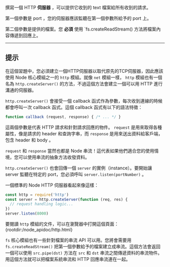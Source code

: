 撰寫一個 HTTP **伺服器** ，可以提供它收到的 text 檔案給所有收到的請求。

第一個參數是 port ，您的伺服器應該監聽在第一個參數所給予的 port 上。

第二個參數是提供的檔案。您 **必須** 使用 `fs.createReadStream() 方法將檔案內容傳遞到回應上。

----------------------------------------------------------------------
## 提示

在這個習題中，您必須建立一個HTTP伺服器以取代原先的TCP伺服器，因此應該使用 Node 核心模組之一的 `http` 模組。就像 `net` 模組一樣， `http` 模組也有一個名為 `http.createServer()` 的方法，不過這個方法會建立一個可以用 HTTP 進行溝通的伺服器。

`http.createServer()` 會接受一個 callback 函式作為參數，每次收到連線的時候都會呼叫一次 callback 函式。這個 callback 函式有以下的語法特徵：

```js
function callback (request, response) { /* ... */ }
```

這兩個參數是代表 HTTP 請求和針對請求回應的物件。 `request` 是用來取得各種屬性，像是請求的 header 和查詢字串，而 `response` 是用來送出資料給客戶端，包含 header 和 body 。

`request` 和 `response` 當然也都是 Node 串流！這代表如果他們適合您的使用情境，您可以使用串流的抽象方法收發資料。

`http.createServer()` 也會回傳一個 `server` 的實例（instance）。要開始讓 server 監聽在特定的 port，您必須呼叫 `server.listen(portNumber)` 。

一個標準的 Node HTTP 伺服器看起來像這樣：

```js
const http = require('http')
const server = http.createServer(function (req, res) {
  // request handling logic...
})
server.listen(8000)
```

要閱讀 `http` 模組的文件，可以在瀏覽器中打開這個頁面：
  {rootdir:/node_apidoc/http.html}

`fs` 核心模組也有一些針對檔案的串流 API 可以用。您將會需要用 `fs.createReadStream()` 把第一個參數給予的檔案建立成串流。這個方法會返回一個可以使用 `src.pipe(dst)` 方法在 `src` 和 `dst` 串流之間傳遞資料的串流物件。用這個方法就可以把檔案系統串流和 HTTP 回應串流連在一起。
